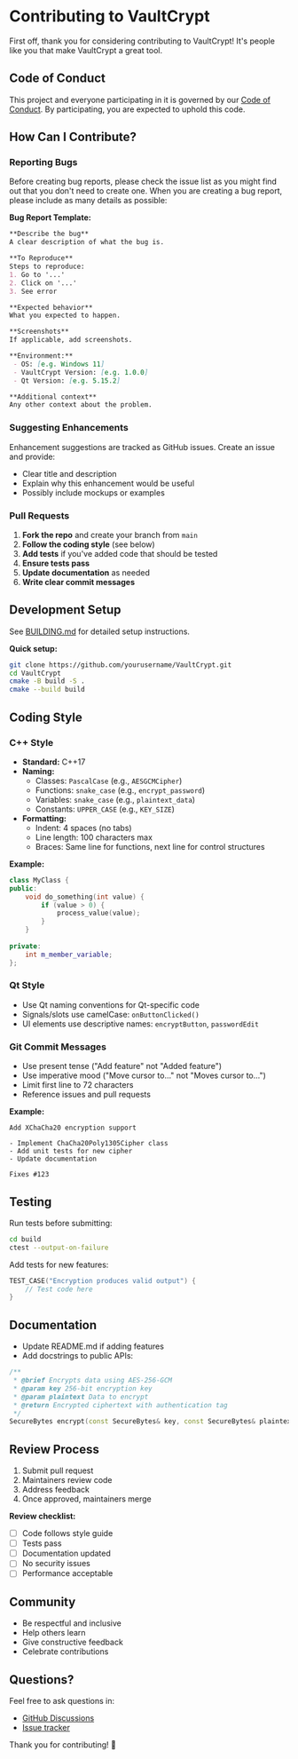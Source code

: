 # Contributing to VaultCrypt

First off, thank you for considering contributing to VaultCrypt! It's people like you that make VaultCrypt a great tool.

## Code of Conduct

This project and everyone participating in it is governed by our [Code of Conduct](CODE_OF_CONDUCT.md). By participating, you are expected to uphold this code.

## How Can I Contribute?

### Reporting Bugs

Before creating bug reports, please check the issue list as you might find out that you don't need to create one. When you are creating a bug report, please include as many details as possible:

**Bug Report Template:**
```markdown
**Describe the bug**
A clear description of what the bug is.

**To Reproduce**
Steps to reproduce:
1. Go to '...'
2. Click on '...'
3. See error

**Expected behavior**
What you expected to happen.

**Screenshots**
If applicable, add screenshots.

**Environment:**
 - OS: [e.g. Windows 11]
 - VaultCrypt Version: [e.g. 1.0.0]
 - Qt Version: [e.g. 5.15.2]

**Additional context**
Any other context about the problem.
```

### Suggesting Enhancements

Enhancement suggestions are tracked as GitHub issues. Create an issue and provide:
- Clear title and description
- Explain why this enhancement would be useful
- Possibly include mockups or examples

### Pull Requests

1. **Fork the repo** and create your branch from `main`
2. **Follow the coding style** (see below)
3. **Add tests** if you've added code that should be tested
4. **Ensure tests pass**
5. **Update documentation** as needed
6. **Write clear commit messages**

## Development Setup

See [BUILDING.md](BUILDING.md) for detailed setup instructions.

**Quick setup:**
```bash
git clone https://github.com/yourusername/VaultCrypt.git
cd VaultCrypt
cmake -B build -S .
cmake --build build
```

## Coding Style

### C++ Style

- **Standard:** C++17
- **Naming:**
  - Classes: `PascalCase` (e.g., `AESGCMCipher`)
  - Functions: `snake_case` (e.g., `encrypt_password`)
  - Variables: `snake_case` (e.g., `plaintext_data`)
  - Constants: `UPPER_CASE` (e.g., `KEY_SIZE`)
- **Formatting:**
  - Indent: 4 spaces (no tabs)
  - Line length: 100 characters max
  - Braces: Same line for functions, next line for control structures

**Example:**
```cpp
class MyClass {
public:
    void do_something(int value) {
        if (value > 0) {
            process_value(value);
        }
    }
    
private:
    int m_member_variable;
};
```

### Qt Style

- Use Qt naming conventions for Qt-specific code
- Signals/slots use camelCase: `onButtonClicked()`
- UI elements use descriptive names: `encryptButton`, `passwordEdit`

### Git Commit Messages

- Use present tense ("Add feature" not "Added feature")
- Use imperative mood ("Move cursor to..." not "Moves cursor to...")
- Limit first line to 72 characters
- Reference issues and pull requests

**Example:**
```
Add XChaCha20 encryption support

- Implement ChaCha20Poly1305Cipher class
- Add unit tests for new cipher
- Update documentation

Fixes #123
```

## Testing

Run tests before submitting:
```bash
cd build
ctest --output-on-failure
```

Add tests for new features:
```cpp
TEST_CASE("Encryption produces valid output") {
    // Test code here
}
```

## Documentation

- Update README.md if adding features
- Add docstrings to public APIs:
```cpp
/**
 * @brief Encrypts data using AES-256-GCM
 * @param key 256-bit encryption key
 * @param plaintext Data to encrypt
 * @return Encrypted ciphertext with authentication tag
 */
SecureBytes encrypt(const SecureBytes& key, const SecureBytes& plaintext);
```

## Review Process

1. Submit pull request
2. Maintainers review code
3. Address feedback
4. Once approved, maintainers merge

**Review checklist:**
- [ ] Code follows style guide
- [ ] Tests pass
- [ ] Documentation updated
- [ ] No security issues
- [ ] Performance acceptable

## Community

- Be respectful and inclusive
- Help others learn
- Give constructive feedback
- Celebrate contributions

## Questions?

Feel free to ask questions in:
- [GitHub Discussions](https://github.com/yourusername/VaultCrypt/discussions)
- [Issue tracker](https://github.com/yourusername/VaultCrypt/issues)

Thank you for contributing! 🎉
